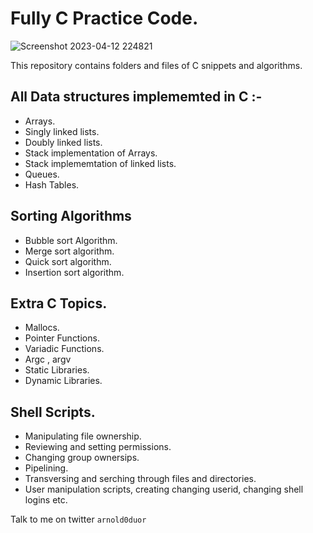 # Fully C Practice Code.

![Screenshot 2023-04-12 224821](https://user-images.githubusercontent.com/109024629/231640334-49ad2c6d-f2b5-4a45-8a7b-504ac2c78d19.png)

This repository contains folders and files of C snippets and algorithms.

## All Data structures implememted in C :-

- Arrays.
- Singly linked lists.
- Doubly linked lists.
- Stack implementation of Arrays.
- Stack implememtation of linked lists.
- Queues.
- Hash Tables.

## Sorting Algorithms

- Bubble sort Algorithm.
- Merge sort algorithm.
- Quick sort algorithm.
- Insertion sort algorithm.

## Extra C Topics.

- Mallocs.
- Pointer Functions.
- Variadic Functions.
- Argc , argv
- Static Libraries.
- Dynamic Libraries.

## Shell Scripts.

- Manipulating file ownership.
- Reviewing and setting permissions.
- Changing group ownersips.
- Pipelining.
- Transversing and serching through files and directories.
- User manipulation scripts, creating changing userid, changing shell logins etc.


Talk to me on twitter `arnold0duor`
